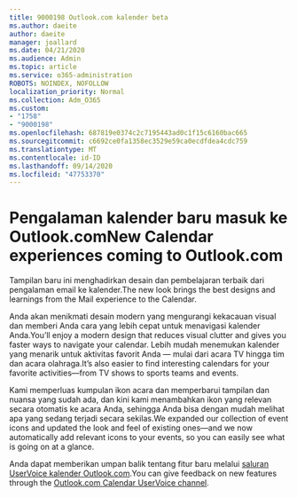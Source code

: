 ```yaml
---
title: 9000198 Outlook.com kalender beta
ms.author: daeite
author: daeite
manager: joallard
ms.date: 04/21/2020
ms.audience: Admin
ms.topic: article
ms.service: o365-administration
ROBOTS: NOINDEX, NOFOLLOW
localization_priority: Normal
ms.collection: Adm_O365
ms.custom:
- "1758"
- "9000198"
ms.openlocfilehash: 687819e0374c2c7195443ad0c1f15c6160bac665
ms.sourcegitcommit: c6692ce0fa1358ec3529e59ca0ecdfdea4cdc759
ms.translationtype: MT
ms.contentlocale: id-ID
ms.lasthandoff: 09/14/2020
ms.locfileid: "47753370"
---
```

# <a name="new-calendar-experiences-coming-to-outlookcom"></a><span data-ttu-id="cebb4-102">Pengalaman kalender baru masuk ke Outlook.com</span><span class="sxs-lookup"><span data-stu-id="cebb4-102">New Calendar experiences coming to Outlook.com</span></span>

<span data-ttu-id="cebb4-103">Tampilan baru ini menghadirkan desain dan pembelajaran terbaik dari pengalaman email ke kalender.</span><span class="sxs-lookup"><span data-stu-id="cebb4-103">The new look brings the best designs and learnings from the Mail experience to the Calendar.</span></span>

<span data-ttu-id="cebb4-104">Anda akan menikmati desain modern yang mengurangi kekacauan visual dan memberi Anda cara yang lebih cepat untuk menavigasi kalender Anda.</span><span class="sxs-lookup"><span data-stu-id="cebb4-104">You’ll enjoy a modern design that reduces visual clutter and gives you faster ways to navigate your calendar.</span></span> <span data-ttu-id="cebb4-105">Lebih mudah menemukan kalender yang menarik untuk aktivitas favorit Anda — mulai dari acara TV hingga tim dan acara olahraga.</span><span class="sxs-lookup"><span data-stu-id="cebb4-105">It’s also easier to find interesting calendars for your favorite activities—from TV shows to sports teams and events.</span></span>

<span data-ttu-id="cebb4-106">Kami memperluas kumpulan ikon acara dan memperbarui tampilan dan nuansa yang sudah ada, dan kini kami menambahkan ikon yang relevan secara otomatis ke acara Anda, sehingga Anda bisa dengan mudah melihat apa yang sedang terjadi secara sekilas.</span><span class="sxs-lookup"><span data-stu-id="cebb4-106">We expanded our collection of event icons and updated the look and feel of existing ones—and we now automatically add relevant icons to your events, so you can easily see what is going on at a glance.</span></span>

<span data-ttu-id="cebb4-107">Anda dapat memberikan umpan balik tentang fitur baru melalui [saluran UserVoice kalender Outlook.com](https://go.microsoft.com/fwlink/?linkid=2103075).</span><span class="sxs-lookup"><span data-stu-id="cebb4-107">You can give feedback on new features through the [Outlook.com Calendar UserVoice channel](https://go.microsoft.com/fwlink/?linkid=2103075).</span></span>